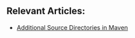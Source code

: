 ## Relevant Articles:

- [Additional Source Directories in Maven](https://www.baeldung.com/maven-add-src-directories)
